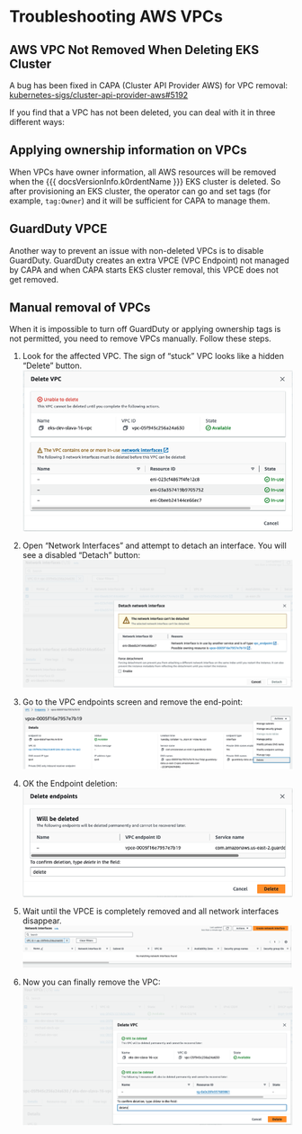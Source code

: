 # Troubleshooting AWS VPCs

## AWS VPC Not Removed When Deleting EKS Cluster

A bug has been fixed in CAPA (Cluster API Provider AWS) for VPC removal: [kubernetes-sigs/cluster-api-provider-aws#5192](https://github.com/kubernetes-sigs/cluster-api-provider-aws/issues/5192)

If you find that a VPC has not been deleted, you can deal with it in three different ways:

## Applying ownership information on VPCs

When VPCs have owner information, all AWS resources will be removed when the {{{ docsVersionInfo.k0rdentName }}} EKS cluster is deleted.
So after provisioning an EKS cluster, the operator can go and set tags (for example, `tag:Owner`) and it will be 
sufficient for CAPA to manage them.

## GuardDuty VPCE

Another way to prevent an issue with non-deleted VPCs is to disable GuardDuty.
GuardDuty creates an extra VPCE (VPC Endpoint) not managed by CAPA and when CAPA 
starts EKS cluster removal, this VPCE does not get removed.

## Manual removal of VPCs

When it is impossible to turn off GuardDuty or applying ownership tags is not permitted, you need to remove VPCs manually.
Follow these steps.

1. Look for the affected VPC. The sign of “stuck” VPC looks like a hidden “Delete” button.
![Failed VPC deletion](../assets/delete-vpc-fail.png)

2. Open “Network Interfaces” and attempt to detach an interface. You will see a disabled “Detach” button:
![detach-network-interface-fail](../assets/detach-network-interface-fail.png)

3. Go to the VPC endpoints screen and remove the end-point: 
![delete-vpce](../assets/delete-vpce.png)

4. OK the Endpoint deletion:
![OK Endpoint deletion](../assets/delete-endpoint-ok.png)

5. Wait until the VPCE is completely removed and all network interfaces disappear.
![No Network Interfaces](../assets/no-network-interfaces.png)

6. Now you can finally remove the VPC:
![Failed VPC OK](../assets/delete-vpc-ok.png)


